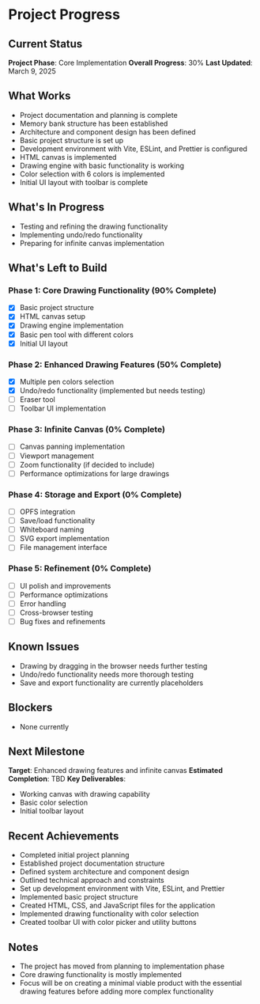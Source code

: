 # Project Progress

## Current Status
**Project Phase**: Core Implementation
**Overall Progress**: 30%
**Last Updated**: March 9, 2025

## What Works
- Project documentation and planning is complete
- Memory bank structure has been established
- Architecture and component design has been defined
- Basic project structure is set up
- Development environment with Vite, ESLint, and Prettier is configured
- HTML canvas is implemented
- Drawing engine with basic functionality is working
- Color selection with 6 colors is implemented
- Initial UI layout with toolbar is complete

## What's In Progress
- Testing and refining the drawing functionality
- Implementing undo/redo functionality
- Preparing for infinite canvas implementation

## What's Left to Build

### Phase 1: Core Drawing Functionality (90% Complete)
- [x] Basic project structure
- [x] HTML canvas setup
- [x] Drawing engine implementation
- [x] Basic pen tool with different colors
- [x] Initial UI layout

### Phase 2: Enhanced Drawing Features (50% Complete)
- [x] Multiple pen colors selection
- [x] Undo/redo functionality (implemented but needs testing)
- [ ] Eraser tool
- [ ] Toolbar UI implementation

### Phase 3: Infinite Canvas (0% Complete)
- [ ] Canvas panning implementation
- [ ] Viewport management
- [ ] Zoom functionality (if decided to include)
- [ ] Performance optimizations for large drawings

### Phase 4: Storage and Export (0% Complete)
- [ ] OPFS integration
- [ ] Save/load functionality
- [ ] Whiteboard naming
- [ ] SVG export implementation
- [ ] File management interface

### Phase 5: Refinement (0% Complete)
- [ ] UI polish and improvements
- [ ] Performance optimizations
- [ ] Error handling
- [ ] Cross-browser testing
- [ ] Bug fixes and refinements

## Known Issues
- Drawing by dragging in the browser needs further testing
- Undo/redo functionality needs more thorough testing
- Save and export functionality are currently placeholders

## Blockers
- None currently

## Next Milestone
**Target**: Enhanced drawing features and infinite canvas
**Estimated Completion**: TBD
**Key Deliverables**:
- Working canvas with drawing capability
- Basic color selection
- Initial toolbar layout

## Recent Achievements
- Completed initial project planning
- Established project documentation structure
- Defined system architecture and component design
- Outlined technical approach and constraints
- Set up development environment with Vite, ESLint, and Prettier
- Implemented basic project structure
- Created HTML, CSS, and JavaScript files for the application
- Implemented drawing functionality with color selection
- Created toolbar UI with color picker and utility buttons

## Notes
- The project has moved from planning to implementation phase
- Core drawing functionality is mostly implemented
- Focus will be on creating a minimal viable product with the essential drawing features before adding more complex functionality
